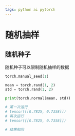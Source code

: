 ```yaml
---
tags: python ai pytorch 
---
```


# 随机抽样

## 随机种子

随机种子可以限制随机抽样的数据

```python
torch.manual_seed(1)

mean = torch.rand(1, 2)
std = torch.rand(1, 2)

print(torch.normal(mean, std))

# 第一次运行
# tensor([[0.7825, 0.7358]])
# 再次运行
# tensor([[0.7825, 0.7358]])

# 结果相同
```


